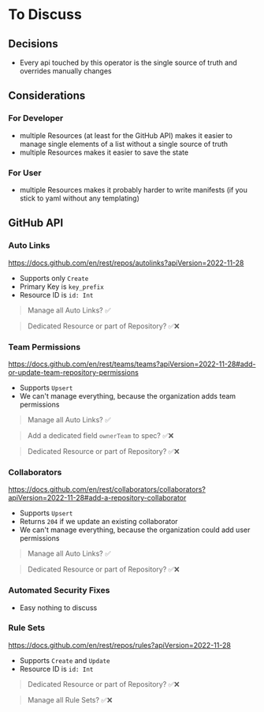 # To Discuss

## Decisions

- Every api touched by this operator is the single source of truth and overrides manually changes

## Considerations

### For Developer

- multiple Resources (at least for the GitHub API) makes it easier to manage single elements of a list without a single
  source of truth
- multiple Resources makes it easier to save the state

### For User

- multiple Resources makes it probably harder to write manifests (if you stick to yaml without any templating)

## GitHub API

### Auto Links

<https://docs.github.com/en/rest/repos/autolinks?apiVersion=2022-11-28>

- Supports only `Create`
- Primary Key is `key_prefix`
- Resource ID is `id: Int`

> Manage all Auto Links? ✅

> Dedicated Resource or part of Repository? ✅❌

### Team Permissions

<https://docs.github.com/en/rest/teams/teams?apiVersion=2022-11-28#add-or-update-team-repository-permissions>

- Supports `Upsert`
- We can't manage everything, because the organization adds team permissions

> Manage all Auto Links? ✅

> Add a dedicated field `ownerTeam` to spec? ✅❌

> Dedicated Resource or part of Repository? ✅❌

### Collaborators

<https://docs.github.com/en/rest/collaborators/collaborators?apiVersion=2022-11-28#add-a-repository-collaborator>

- Supports `Upsert`
- Returns `204` if we update an existing collaborator
- We can't manage everything, because the organization could add user permissions

> Manage all Auto Links? ✅

> Dedicated Resource or part of Repository? ✅❌

### Automated Security Fixes

- Easy nothing to discuss

### Rule Sets

<https://docs.github.com/en/rest/repos/rules?apiVersion=2022-11-28>

- Supports `Create` and `Update`
- Resource ID is `id: Int`

> Dedicated Resource or part of Repository? ✅❌

> Manage all Rule Sets? ✅❌
